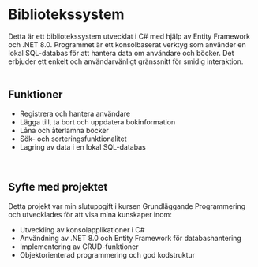 
# Bibliotekssystem

Detta är ett bibliotekssystem utvecklat i C# med hjälp av Entity Framework och .NET 8.0. 
Programmet är ett konsolbaserat verktyg som använder en lokal SQL-databas för att hantera data om användare och böcker. 
Det erbjuder ett enkelt och användarvänligt gränssnitt för smidig interaktion.
<br><br>

## Funktioner

- Registrera och hantera användare
- Lägga till, ta bort och uppdatera bokinformation
- Låna och återlämna böcker
- Sök- och sorteringsfunktionalitet
- Lagring av data i en lokal SQL-databas
<br>

## Syfte med projektet

Detta projekt var min slutuppgift i kursen Grundläggande Programmering och utvecklades för att visa mina kunskaper inom:
- Utveckling av konsolapplikationer i C#
- Användning av .NET 8.0 och Entity Framework för databashantering
- Implementering av CRUD-funktioner
- Objektorienterad programmering och god kodstruktur

